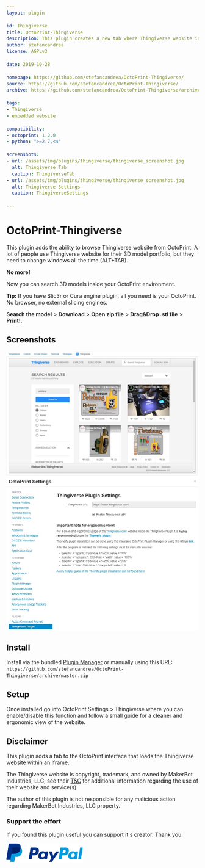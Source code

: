```yaml
---
layout: plugin

id: Thingiverse
title: OctoPrint-Thingiverse
description: This plugin creates a new tab where Thingiverse website is embedded.
author: stefancandrea
license: AGPLv3

date: 2019-10-28

homepage: https://github.com/stefancandrea/OctoPrint-Thingiverse/
source: https://github.com/stefancandrea/OctoPrint-Thingiverse/
archive: https://github.com/stefancandrea/OctoPrint-Thingiverse/archive/master.zip

tags:
- Thingiverse
- embedded website

compatibility:
- octoprint: 1.2.0
- python: ">=2.7,<4"

screenshots:
- url: /assets/img/plugins/thingiverse/thingiverse_screenshot.jpg
  alt: Thingiverse Tab
  caption: ThingiverseTab
- url: /assets/img/plugins/thingiverse/thingiverse_screenshot.jpg
  alt: Thingiverse Settings
  caption: ThingiverseSettings
  
---
```


# OctoPrint-Thingiverse

This plugin adds the ability to browse Thingiverse website from OctoPrint. 
A lot of people use Thingiverse website for their 3D model portfolio, but they need 
to change windows all the time (ALT+TAB).

**No more!**

Now you can search 3D models inside your OctoPrint environment.

**Tip:**
If you have Slic3r or Cura engine plugin, all you need is your OctoPrint. No browser, no external slicing engines. 

**Search the model** > **Download**  > **Open zip file** > **Drag&Drop .stl file** > **Print!**.


## Screenshots

![screenshot](/assets/img/plugins/thingiverse/thingiverse_tab.JPG)
![screenshot](/assets/img/plugins/thingiverse/thingiverse_settings.JPG)

## Install

Install via the bundled [Plugin Manager](https://docs.octoprint.org/en/master/bundledplugins/pluginmanager.html) or manually using this URL:
    ```
        https://github.com/stefancandrea/OctoPrint-Thingiverse/archive/master.zip
    ```
## Setup

Once installed go into OctoPrint Settings > Thingiverse where you can enable/disable this function and follow a small guide for a cleaner and ergonomic view of the website.   

## Disclaimer

This plugin adds a tab to the OctoPrint interface that loads the Thingiverse website within an iframe.

The Thingiverse website is copyright, trademark, and owned by MakerBot Industries, LLC, see their [T&C](https://www.makerbot.com/legal/terms/) for additional information regarding the use of their website and service(s).

The author of this plugin is not responsible for any malicious action regarding MakerBot Industries, LLC property.

### Support the effort
If you found this plugin useful you can support it's creator. 
Thank you.

[![paypal](/assets/img/plugins/thingiverse/paypal-support.png)](https://paypal.me/stefancandrea)
